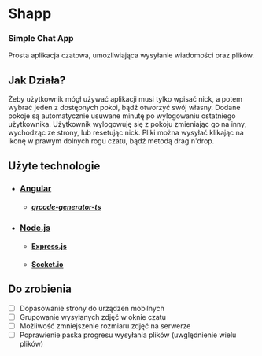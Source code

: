 # Shapp
### Simple Chat App
  Prosta aplikacja czatowa, umozliwiająca wysyłanie wiadomości oraz plików.
  
  
## Jak Działa?
Żeby użytkownik mógł używać aplikacji musi tylko wpisać nick, a potem wybrać jeden z dostępnych pokoi, bądź otworzyć swój własny.
Dodane pokoje są automatycznie usuwane minutę po wylogowaniu ostatniego użytkownika.
Użytkownik wylogowuję się z pokoju zmieniając go na inny, wychodząc ze strony, lub resetując nick.
Pliki można wysyłać klikając na ikonę w prawym dolnych rogu czatu, bądź metodą drag'n'drop.

## Użyte technologie

- ### [Angular](https://angular.io/)
  - ##### [qrcode-generator-ts](https://www.npmjs.com/package/qrcode-generator-ts)
- ### [Node.js](https://nodejs.org/en/)
  - #### [Express.js](https://expressjs.com/)
  - #### [Socket.io](https://socket.io/)
  
## Do zrobienia
- [ ] Dopasowanie strony do urządzeń mobilnych
- [ ] Grupowanie wysyłanych zdjęć w oknie czatu
- [ ] Możliwość zmniejszenie rozmiaru zdjęć na serwerze
- [ ] Poprawienie paska progresu wysyłania plików (uwględnienie wielu plików)
